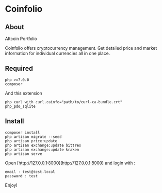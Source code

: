 # Coinfolio

## About

Altcoin Portfolio

Coinfolio offers cryptocurrency management. Get detailed price and market information for individual currencies all in one place.

## Required

    php >=7.0.0
    composer
    
And this extension

    php_curl with curl.cainfo="path/to/curl-ca-bundle.crt"
    php_pdo_sqlite
    
## Install

    composer install
    php artisan migrate --seed
    php artisan price:update
    php artisan exchange:update bittrex
    php artisan exchange:update kraken
    php artisan serve
    
Open [http://127.0.0.1:8000](http://127.0.0.1:8000) and login with :
    
    email : test@test.local
    password : test

Enjoy!